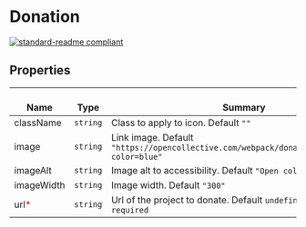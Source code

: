 # Donation
  [![standard-readme compliant](https://img.shields.io/badge/standard--readme-OK-green.svg?style=flat-square)](https://github.com/RichardLitt/standard-readme)
  

  ## Properties
  | </br>Name | </br>Type | </br>Summary | </br>Default | 
| ---- | ---- | ---- | ---- |
| className | `string` | Class to apply to icon. Default `""` | `''` |
| image | `string` | Link image. Default `"https://opencollective.com/webpack/donate/button@2x.png?color=blue"` | `'https://opencollective.com/webpack/donate/button@2x.png?color=blue'` |
| imageAlt | `string` | Image alt to accessibility. Default `"Open collective logo"` | `'Open collective logo'` |
| imageWidth | `string` | Image width. Default `"300"` | `'300'` |
| url<font color="red">*</font> | `string` | Url of the project to donate. Default `undefined`, this prop is `required` |  |